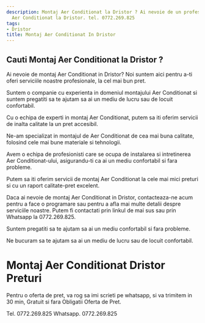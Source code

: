 ```yaml
---
description: Montaj Aer Conditionat la Dristor ? Ai nevoie de un profesionist in Montaj
  Aer Conditionat la Dristor. tel. 0772.269.825
tags:
- Dristor
title: Montaj Aer Conditionat In Dristor
---
```



## Cauti Montaj Aer Conditionat la Dristor ?

Ai nevoie de montaj Aer Conditionat in Dristor? Noi suntem aici pentru a-ti oferi serviciile noastre profesionale, la cel mai bun pret. 

Suntem o companie cu experienta in domeniul montajului Aer Conditionat si suntem pregatiti sa te ajutam sa ai un mediu de lucru sau de locuit confortabil. 

Cu o echipa de experti in montaj Aer Conditionat, putem sa iti oferim servicii de inalta calitate la un pret accesibil. 

Ne-am specializat in montajul de Aer Conditionat de cea mai buna calitate, folosind cele mai bune materiale si tehnologii. 

Avem o echipa de profesionisti care se ocupa de instalarea si intretinerea Aer Conditionat-ului, asigurandu-ti ca ai un mediu confortabil si fara probleme. 

Putem sa iti oferim servicii de montaj Aer Conditionat la cele mai mici preturi si cu un raport calitate-pret excelent. 

Daca ai nevoie de montaj Aer Conditionat in Dristor, contacteaza-ne acum pentru a face o programare sau pentru a afla mai multe detalii despre serviciile noastre. Putem fi contactati prin linkul de mai sus sau prin Whatsapp la 0772.269.825. 

Suntem pregatiti sa te ajutam sa ai un mediu confortabil si fara probleme. 

Ne bucuram sa te ajutam sa ai un mediu de lucru sau de locuit confortabil.

# Montaj Aer Conditionat Dristor Preturi
Pentru o oferta de pret, va rog sa imi scrieti pe whatsapp, si va trimitem in 30 min, Gratuit si fara Obligatii Oferta de Pret.

Tel. 0772.269.825
Whatsapp. 0772.269.825